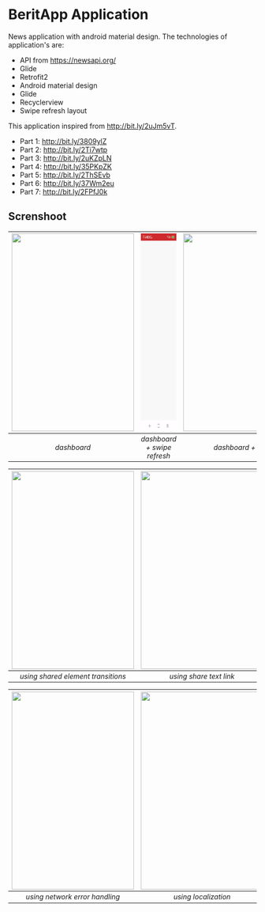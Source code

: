 # BeritApp Application
News application with android material design. The technologies of application's are:
- API from https://newsapi.org/
- Glide
- Retrofit2
- Android material design
- Glide
- Recyclerview
- Swipe refresh layout

This application inspired from http://bit.ly/2uJm5vT.
- Part 1: http://bit.ly/3809ylZ
- Part 2: http://bit.ly/2Ti7wtp
- Part 3: http://bit.ly/2uKZpLN
- Part 4: http://bit.ly/35PKpZK
- Part 5: http://bit.ly/2ThSEvb
- Part 6: http://bit.ly/37Wm2eu
- Part 7: http://bit.ly/2FPfJ0k

## Screnshoot

|<a href="url"><img src=dashboard.gif  align="center" height="400" width="248" ></a> |<a href="url"><img src=dashboardwithswiperefresh.gif  align="center" height="400" width="248" ></a>|<a href="url"><img src=dashboardwithdetail.gif  align="center" height="400" width="248" ></a>|
|:-----------:|:--------:|:--------:|
| *dashboard* | *dashboard + swipe refresh*|*dashboard + detail* |

|<a href="url"><img src=usingsharedelements.gif  align="center" height="400" width="248" ></a> |<a href="url"><img src=usingshare.gif  align="center" height="400" width="248" ></a>|<a href="url"><img src=usingsharewithbrowser.gif  align="center" height="400" width="248" ></a>|
|:-----------:|:--------:|:--------:|
| *using shared element transitions* | *using share text link*|*using open with browser* |

|<a href="url"><img src=errornetwork.gif  align="center" height="400" width="248" ></a> |<a href="url"><img src=usinglocalization.gif  align="center" height="400" width="248" ></a>|<a href="url"><img src=usingsearchview.gif  align="center" height="400" width="248" ></a>|
|:-----------:|:--------:|:--------:|
| *using network error handling* |*using localization*|*using search view* |
